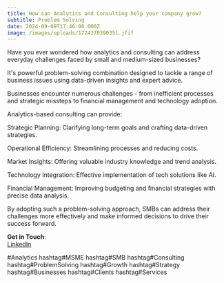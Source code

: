 ```yaml
---
title: How can Analytics and Consulting help your company grow?
subtitle: Problem Solving
date: 2024-09-09T17:46:00.000Z
image: /images/uploads/1724270390351.jfif
---
```

Have you ever wondered how analytics and consulting can address everyday challenges faced by small and medium-sized businesses? 

It's powerful problem-solving combination designed to tackle a range of business issues using data-driven insights and expert advice.

Businesses encounter numerous challenges - from inefficient processes and strategic missteps to financial management and technology adoption. 

Analytics-based consulting can provide:

 Strategic Planning: Clarifying long-term goals and crafting data-driven strategies.

 Operational Efficiency: Streamlining processes and reducing costs.

 Market Insights: Offering valuable industry knowledge and trend analysis.

 Technology Integration: Effective implementation of tech solutions like AI.

 Financial Management: Improving budgeting and financial strategies with precise data analysis.

By adopting such a problem-solving approach, SMBs can address their challenges more effectively and make informed decisions to drive their success forward.

**Get in Touch**:  
[LinkedIn](https://www.linkedin.com/company/anubhutianalytics/)  

\#Analytics hashtag#MSME hashtag#SMB hashtag#Consulting hashtag#ProblemSolving hashtag#Growth hashtag#Strategy hashtag#Businesses hashtag#Clients hashtag#Services
